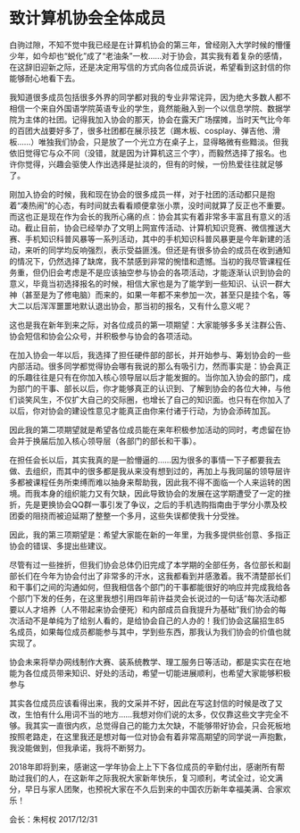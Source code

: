 # 致计算机协会全体成员

白驹过隙，不知不觉中我已经是在计算机协会的第三年，曾经刚入大学时候的懵懂少年，如今却也“蜕化”成了“老油条”一枚……对于协会，其实我有着复杂的感情，在这辞旧迎新之际，还是决定用写信的方式向各位成员诉说，希望看到这封信的你能够耐心地看下去。

我知道很多成员包括很多外界的同学都对我的专业非常诧异，因为绝大多数人都不相信一个来自外国语学院英语专业的学生，竟然能融入到一个以信息学院、数据学院为主体的社团。记得我加入协会的那天，协会在露天广场摆摊，当时天气比今年的百团大战要好多了，很多社团都在展示技艺（踢木板、cosplay、弹吉他、滑板……）唯独我们协会，只是放了一个光立方在桌子上，显得略微有些黯淡。但我依旧觉得它与众不同（没错，就是因为计算机这三个字），而毅然选择了报名。也许你觉得，兴趣会驱使人作出选择是扯淡的，但有的时候，一份热爱往往就足够了。

刚加入协会的时候，我和现在协会的很多成员一样，对于社团的活动都只是抱着“凑热闹”的心态，有时间就去看看顺便拿张小票，没时间就算了反正也不重要。而这也正是现在作为会长的我所心痛的点：协会其实有着非常多丰富且有意义的活动。截止目前，协会已经举办了文明上网宣传活动、计算机知识竞赛、微信推送大赛、手机知识科普风暴等一系列活动，其中的手机知识科普风暴更是今年新建的活动，来听的同学均反响强烈，表示受益匪浅。但还是有很多协会的成员在收到通知的情况下，仍然选择了缺席，我不禁感到非常的惋惜和遗憾。当初的我尽管课程任务重，但仍旧会考虑是不是应该抽空参与协会的各项活动，才能逐渐认识到协会的意义，毕竟当初选择报名的时候，相信大家也是为了能学到一些知识、认识一群大神（甚至是为了修电脑）而来的，如果一年都不来参加一次，甚至只是挂个名，等大二以后浑浑噩噩地默认退出协会，那当初的报名，又有什么意义呢？

这也是我在新年到来之际，对各位成员的第一项期望：大家能够多多关注群公告、协会短信和协会公众号，并积极参与协会的各项活动。

在加入协会一年以后，我选择了担任硬件部的部长，并开始参与、筹划协会的一些内部活动。很多同学都觉得协会哪有我说的那么有吸引力，然而事实是：协会真正的乐趣往往是只有在你加入核心领导层以后才能发掘的。当你加入协会的部门，成为部门的干事、部长以后，你才能够真正的认识到、了解到协会的各位大神，与他们谈笑风生，不仅扩大自己的交际圈，也增长了自己的知识面。也只有在你加入了以后，你对协会的建设性意见才能真正由你来付诸于行动，为协会添砖加瓦。

因此我的第二项期望就是希望各位成员能在来年积极参加活动的同时，考虑留在协会并于换届后加入核心领导层（各部门的部长和干事）。

在担任会长以后，其实我真的是一脸懵逼的……因为很多的事情一下子都要我去做、去组织，而其中的很多都是我从来没有想到过的，再加上与我同届的领导层许多都被课程任务所束缚而难以抽身来帮助我，因此我不得不面临一个人来运转的困境。而我本身的组织能力又有欠缺，因此导致协会的发展在这学期遭受了一定的挫折，先是更换协会QQ群一事引发了争议，之后的手机选购指南由于学分小票及校团委的阻挠而被迫延期了整整一个多月，这些失误都使我十分受挫。

因此，我的第三项期望是：希望大家能在新的一年里，为我多提供些创意、多指正协会的错误、多提出些建议。

尽管有过一些挫折，但我们协会总体仍旧完成了本学期的全部任务，各位部长和副部长们在今年为协会付出了非常多的汗水，这我都看到并感激着。我不清楚部长们和干事们之间的沟通如何，但我相信各个部门的干事都能很好的响应并完成我给各个部门下发的任务，在这里我想引用四年前许益灵会长说过的一句话“每次活动都要以人才培养（人不带起来协会便死）和内部成员自我提升为基础”我们协会的每次活动不是单纯为了给别人看的，是给协会自己的人办的！我们协会这届招生85名成员，如果每位成员都能参与其中，学到些东西，那我认为我们协会的价值也就实现了。

协会未来将举办网线制作大赛、装系统教学、理工服务日等活动，都是实实在在地能为各位成员带来知识、好处的活动，希望一切能进展顺利，也希望大家能够积极参与

其实各位成员应该看得出来，我的文采并不好，因此在写这封信的时候是改了又改，生怕有什么用词不当的地方……我想对你们说的太多，仅仅靠这些文字完全不够。我其实一直很内疚，总觉得自己的能力太欠缺，不能够带好协会，只会死板地按照老路走，在这里我还是想对每一位对协会有着非常高期望的同学说一声抱歉，我没能做到，但我承诺，我将不断努力。

2018年即将到来，感谢这一学年协会上上下下各位成员的辛勤付出，感谢所有帮助过我们的人，在这新年之际我祝大家新年快乐，复习顺利，考试全过，论文满分，早日与家人团聚，也预祝大家在不久后到来的中国农历新年幸福美满、合家欢乐！

会长：朱柯权  2017/12/31
